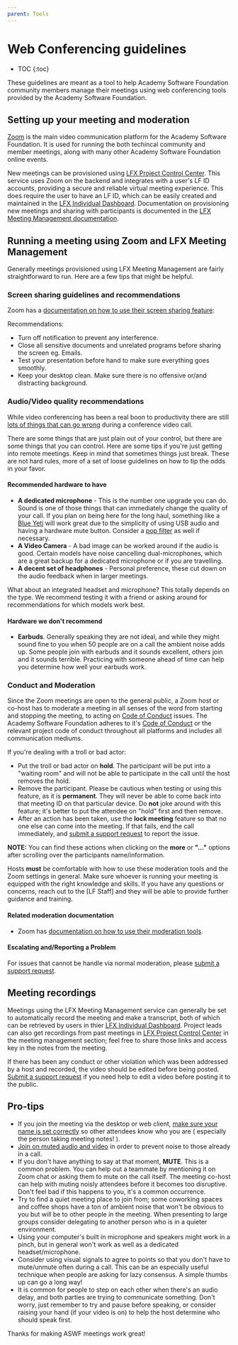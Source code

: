 ```yaml
---
parent: Tools
---
```


# Web Conferencing guidelines

* TOC
{:toc}

These guidelines are meant as a tool to help Academy Software Foundation community members manage their meetings using web conferencing tools provided by the Academy Software Foundation.

## Setting up your meeting and moderation

[Zoom][] is the main video communication platform for the Academy Software Foundation. It is used for running the both techincal community and member meetings, along with many other Academy Software Foundation online events. 

New meetings can be provisioned using [LFX Project Control Center][]. This service uses Zoom on the backend and integrates with a user's LF ID accounts, providing a secure and reliable virtual meeting experience. This does require the user to have an LF ID, which can be easily created and maintained in the [LFX Individual Dashboard][]. Documentation on provisioning new meetings and sharing with participants is documented in the [LFX Meeting Management documentation][].

## Running a meeting using Zoom and LFX Meeting Management

Generally meetings provisioned using LFX Meeting Management are fairly straightforward to run. Here are a few tips that might be helpful.

### Screen sharing guidelines and recommendations

Zoom has a [documentation on how to use their screen sharing feature][]:

Recommendations:

- Turn off notification to prevent any interference.
- Close all sensitive documents and unrelated programs before sharing the screen
  eg. Emails.
- Test your presentation before hand to make sure everything goes smoothly.
- Keep your desktop clean. Make sure there is no offensive or/and distracting
  background.

### Audio/Video quality recommendations

While video conferencing has been a real boon to productivity there are still [lots of things that can go wrong] during a conference video call.

There are some things that are just plain out of your control, but there are some things that you can control. Here are some tips if you're just getting into remote meetings. Keep in mind that sometimes things just break. These are not hard rules, more of a set of loose guidelines on how to tip the odds in your favor.

#### Recommended hardware to have

- **A dedicated microphone** - This is the number one upgrade you can do. Sound is one of those things that can immediately change the quality of your call. If you plan on being here for the long haul, something like a [Blue Yeti][] will work great due to the simplicity of using USB audio and having a hardware mute button. Consider a [pop filter][] as well if necessary.
- **A Video Camera** - A bad image can be worked around if the audio is good. Certain models have noise cancelling dual-microphones, which are a great backup for a dedicated microphone or if you are travelling.
- **A decent set of headphones** - Personal preference, these cut down on the audio feedback when in larger meetings.

What about an integrated headset and microphone? This totally depends on the type. We recommend testing it with a friend or asking around for recommendations for which models work best.

#### Hardware we don't recommend

- **Earbuds**. Generally speaking they are not ideal, and while they might sound fine to you when 50 people are on a call the ambient noise adds up. Some people join with earbuds and it sounds excellent, others join and it sounds terrible. Practicing with someone ahead of time can help you determine how well your earbuds work.

### Conduct and Moderation

Since the Zoom meetings are open to the general public, a Zoom host or co-host has to moderate a meeting in all senses of the word from starting and stopping the meeting, to acting on [Code of Conduct][] issues. The Academy Software Foundation adheres to it's [Code of Conduct] or the relevant project code of conduct throughout all platforms and includes all communication mediums.

If you're dealing with a troll or bad actor:

- Put the troll or bad actor on **hold**. The participant will be put into a "waiting room" and will not be able to participate in the call until the host removes the hold.
- Remove the participant. Please be cautious when testing or using this feature, as it is **permanent**. They will never be able to come back into that meeting ID on that particular device. Do **not** joke around with this feature; it's better to put the attendee on "hold" first and then remove.
- After an action has been taken, use the **lock meeting** feature so that no one else can come into the meeting. If that fails, end the call immediately, and [submit a support request][Support Request] to report the issue.

**NOTE:** You can find these actions when clicking on the **more** or **"..."** options after scrolling over the participants name/information.

Hosts **must** be comfortable with how to use these moderation tools and the Zoom settings in general. Make sure whoever is running your meeting is equipped with the right knowledge and skills. If you have any questions or concerns, reach out to the [LF Staff] and they will be able to provide further guidance and training.

#### Related moderation documentation

- Zoom has [documentation on how to use their moderation tools][].

#### Escalating and/Reporting a Problem

For issues that cannot be handle via normal moderation, please [submit a support request][Support Request].

## Meeting recordings

Meetings using the LFX Meeting Management service can generally be set to automatically record the meeting and make a transcript, both of which can be retrieved by users in thier [LFX Individual Dashboard][]. Project leads can also get recordings from past meetings in [LFX Project Control Center][] in the meeting management section; feel free to share those links and access key in the notes from the meeting. 

If there has been any conduct or other violation which was been addressed by a host and recorded, the video should be edited before being posted. [Submit a support request][Support Request] if you need help to edit a video before posting it to the public.

## Pro-tips

- If you join the meeting via the desktop or web client, [make sure your name is set correctly](https://support.zoom.us/hc/en-us/articles/200941109-Attendee-Controls-in-a-Meeting) so other attendees know who you are ( especially the person taking meeting notes! ).
- [Join on muted audio and video][] in order to prevent noise to those already in a call.
- If you don't have anything to say at that moment, **MUTE**. This is a common problem. You can help out a teammate by mentioning it on Zoom chat or asking them to mute on the call itself. The meeting co-host can help with muting noisly attendees before it becomes too disruptive. Don't feel bad if this happens to you, it's a common occurrence.
- Try to find a quiet meeting place to join from; some coworking spaces and coffee shops have a ton of ambient noise that won't be obvious to you but will be to other people in the meeting. When presenting to large groups consider delegating to another person who is in a quieter environment.
- Using your computer's built in microphone and speakers might work in a pinch, but in general won't work as well as a dedicated headset/microphone.
- Consider using visual signals to agree to points so that you don't have to mute/unmute often during a call. This can be an especially useful technique when people are asking for lazy consensus. A simple thumbs up can go a long way!
- It is common for people to step on each other when there's an audio delay, and both parties are trying to communicate something. Don't worry, just remember to try and pause before speaking, or consider raising your hand (if your video is on) to help the host determine who should speak first.

Thanks for making ASWF meetings work great!

[Zoom]: https://zoom.us
[Code of Conduct]: ../CODE_OF_CONDUCT.md
[Support Request]: https://supportdesk.aswf.io
[TAC]: mailto:tac-private@lists.aswf.io
[host key]: https://support.zoom.us/hc/en-us/articles/205172555-Host-Key
[latest version]: https://zoom.us/download
[documentation on how to use their moderation tools]: https://support.zoom.us/hc/en-us/articles/201362603-Host-Controls-in-a-Meeting
[documentation on how to use their screen sharing feature]: https://support.zoom.us/hc/en-us/articles/201362153-How-Do-I-Share-My-Screen
[lots of things that can go wrong]: https://www.youtube.com/watch?v=JMOOG7rWTPg
[Blue Yeti]: https://www.bluedesigns.com/products/yeti/
[pop filter]: https://en.wikipedia.org/wiki/Pop_filter
[Join on muted audio and video]: https://support.zoom.us/hc/en-us/articles/203024649-Video-Or-Microphone-Off-By-Attendee
[LFX Project Control Center]: https://projectadmin.lfx.linuxfoundation.org
[LFX Individual Dashboard]: https://openprofile.dev
[LFX Meeting Management documentation]: https://docs.linuxfoundation.org/lfx/project-control-center-pre-release/it-services-for-a-project/meetings
